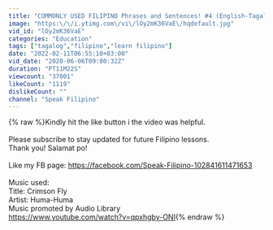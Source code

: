 ```yaml
---
title: "COMMONLY USED FILIPINO Phrases and Sentences! #4 (English-Tagalog)"
image: "https:\/\/i.ytimg.com\/vi\/lOy2mK36VaE\/hqdefault.jpg"
vid_id: "lOy2mK36VaE"
categories: "Education"
tags: ["tagalog","filipino","learn filipino"]
date: "2022-02-11T06:55:10+03:00"
vid_date: "2020-06-06T09:00:32Z"
duration: "PT11M22S"
viewcount: "37001"
likeCount: "1119"
dislikeCount: ""
channel: "Speak Filipino"
---
```

{% raw %}Kindly hit the like button i the video was helpful.<br /><br />Please subscribe to stay updated for future Filipino lessons.<br />Thank you! Salamat po!<br /><br />Like my FB page: <a rel="nofollow" target="blank" href="https://facebook.com/Speak-Filipino-102841611471653">https://facebook.com/Speak-Filipino-102841611471653</a><br /><br />Music used:<br />Title: Crimson Fly<br />Artist: Huma-Huma<br />Music promoted by Audio Library<br /><a rel="nofollow" target="blank" href="https://www.youtube.com/watch?v=qpxhgby-ONI">https://www.youtube.com/watch?v=qpxhgby-ONI</a>{% endraw %}
